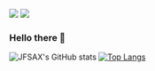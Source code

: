 ![](https://komarev.com/ghpvc/?username=jfsax&color=coral&style=flat)
![](https://www.canva.com/design/DAElcEqTw7Q/u4EGV7Vvz2w8aw6HHHgYng/view?utm_content=DAElcEqTw7Q&utm_campaign=designshare&utm_medium=link&utm_source=sharebutton&mode=preview)
### Hello there 👋

![JFSAX's GitHub stats](https://github-readme-stats.vercel.app/api?username=jfsax&show_icons=true&theme=dracula) [![Top Langs](https://github-readme-stats.vercel.app/api/top-langs/?username=jfsax&layout=compact&theme=dracula)](https://github.com/jfsax/github-readme-stats)

<!--
**jfsax/jfsax** is a ✨ _special_ ✨ repository because its `README.md` (this file) appears on your GitHub profile.

Here are some ideas to get you started:

- 🔭 I’m currently working on ...
- 🌱 I’m currently learning ...
- 👯 I’m looking to collaborate on ...
- 🤔 I’m looking for help with ...
- 💬 Ask me about ...
- 📫 How to reach me: ...
- 😄 Pronouns: ...
- ⚡ Fun fact: ...
-->
